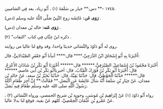 ١٧٤٥ -** دس:** خيار بن سَلَمَةَ (١) ، أَبُو زياد، يعد فِي الشاميين.

**رَوَى عَن:** عَائِشَة زوج النَّبِيّ صَلَّى اللَّهُ عليه وسلم (دس) .

**رَوَى عَنه:** خالد بْن معدان (دس) .

ذكره ابنُ حِبَّان فِي كتاب "الثقات" (٢) .

روى له أَبُو دَاوُدَ والنَّسَائي حديثا واحدا، وقد وقع لنا عاليا من روايته.

أَخْبَرَنَا بِهِ أَبُو إِسْحَاقَ ابْنُ الدَّرَجِيِّ،**** قال:**** أنبأنا أَبُو جَعْفَرٍ الصَّيْدَلانِيُّ، قال:

أَخْبَرَنَا مَحْمُودُ بْنُ إِسْمَاعِيلَ الصَّيْرَفِيُّ،****** قال:****** أَخْبَرَنَا أَبُو بَكْرِ بْنُ شَاذَانَ الأَعْرَجُ. قال: أَخْبَرَنَا أَبُو بَكْرِ بْنُ فُوُرَكَ الْقَبَّابُ، قال: أخبرناأَبُو بَكْر بْن أَبي عاصم،****** قال:****** حَدَّثَنَا الْحَوْطِيُّ، قال: حَدَّثَنَا بَقِيَّةُ، قال: حَدَّثَنَا بُحَيْرُ بْنُ سعد، عَنْ خالد بْن معدان، عَنْ خِيَارِ بْنِ سَلَمَةَ أَنَّهُ سَأَلَ عَائِشَةَ عَنِ الْبَصَلِ،** فَقَالَتْ:** إِنَّ آخِرَ طَعَامٍ أَكَلَهُ رَسُولُ اللَّهِ صلى الله عليه وسلم طَعَامٌ فِيهِ بَصَلٌ.

رواه أَبُو دَاوُدَ (١) عَنْ إِبْرَاهِيمَ بْنِ مُوسَى، وحوية بْن شريح الحمصي، ورواه النَّسَائي (٢) ، عَنْ عَمْرو بْنِ عُثْمَانَ الْحِمْصِيِّ، كلهم عَنْ بقية، فوقع لنا بدلا عاليا.